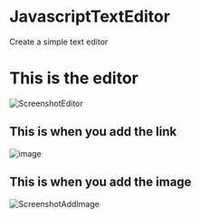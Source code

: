 # JavascriptTextEditor
Create a simple text editor

# This is the editor
![ScreenshotEditor](https://user-images.githubusercontent.com/4674344/170835806-ad29bd4f-a3f3-400c-856d-25b98b23ea4f.png)

## This is when you add the link
![image](https://user-images.githubusercontent.com/4674344/170835739-3a0faab2-75ef-4be6-a988-191e5760ab6e.png)

## This is when you add the image
![ScreenshotAddImage](https://user-images.githubusercontent.com/4674344/170835779-6397421c-3c87-45e0-a8c5-4bd01accb61a.png)
